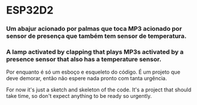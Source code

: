 # ESP32D2
### Um abajur acionado por palmas que toca MP3 acionado por sensor de presença que também tem sensor de temperatura. 

### A lamp activated by clapping that plays MP3s activated by a presence sensor that also has a temperature sensor.


Por enquanto é só um esboço e esqueleto do código. É um projeto que deve demorar, então não espere nada pronto com tanta urgência.

For now it's just a sketch and skeleton of the code. It's a project that should take time, so don't expect anything to be ready so urgently. 
